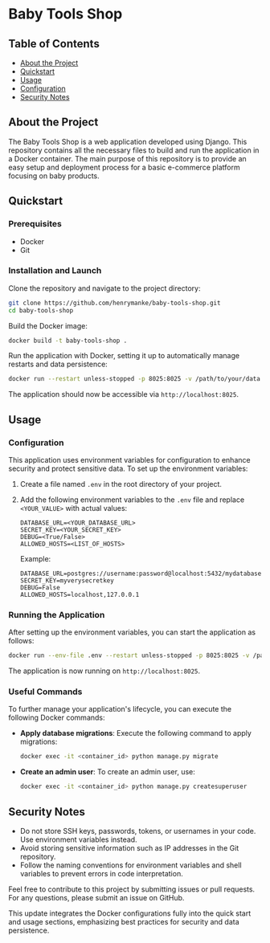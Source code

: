 # Baby Tools Shop

## Table of Contents
- [About the Project](#about-the-project)
- [Quickstart](#quickstart)
- [Usage](#usage)
- [Configuration](#configuration)
- [Security Notes](#security-notes)

## About the Project
The Baby Tools Shop is a web application developed using Django. This repository contains all the necessary files to build and run the application in a Docker container. The main purpose of this repository is to provide an easy setup and deployment process for a basic e-commerce platform focusing on baby products.

## Quickstart

### Prerequisites
- Docker
- Git

### Installation and Launch
Clone the repository and navigate to the project directory:

```bash
git clone https://github.com/henrymanke/baby-tools-shop.git
cd baby-tools-shop
```

Build the Docker image:
```bash
docker build -t baby-tools-shop .
```

Run the application with Docker, setting it up to automatically manage restarts and data persistence:
```bash
docker run --restart unless-stopped -p 8025:8025 -v /path/to/your/data:/data baby-tools-shop
```

The application should now be accessible via `http://localhost:8025`.

## Usage

### Configuration
This application uses environment variables for configuration to enhance security and protect sensitive data. To set up the environment variables:

1. Create a file named `.env` in the root directory of your project.
2. Add the following environment variables to the `.env` file and replace `<YOUR_VALUE>` with actual values:

   ```plaintext
   DATABASE_URL=<YOUR_DATABASE_URL>
   SECRET_KEY=<YOUR_SECRET_KEY>
   DEBUG=<True/False>
   ALLOWED_HOSTS=<LIST_OF_HOSTS>
   ```

   Example:
   ```plaintext
   DATABASE_URL=postgres://username:password@localhost:5432/mydatabase
   SECRET_KEY=myverysecretkey
   DEBUG=False
   ALLOWED_HOSTS=localhost,127.0.0.1
   ```

### Running the Application
After setting up the environment variables, you can start the application as follows:

```bash
docker run --env-file .env --restart unless-stopped -p 8025:8025 -v /path/to/your/data:/data baby-tools-shop
```

The application is now running on `http://localhost:8025`.

### Useful Commands
To further manage your application's lifecycle, you can execute the following Docker commands:

- **Apply database migrations**: Execute the following command to apply migrations:
  ```bash
  docker exec -it <container_id> python manage.py migrate
  ```

- **Create an admin user**: To create an admin user, use:
  ```bash
  docker exec -it <container_id> python manage.py createsuperuser
  ```

## Security Notes
- Do not store SSH keys, passwords, tokens, or usernames in your code. Use environment variables instead.
- Avoid storing sensitive information such as IP addresses in the Git repository.
- Follow the naming conventions for environment variables and shell variables to prevent errors in code interpretation.

Feel free to contribute to this project by submitting issues or pull requests. For any questions, please submit an issue on GitHub.

This update integrates the Docker configurations fully into the quick start and usage sections, emphasizing best practices for security and data persistence.